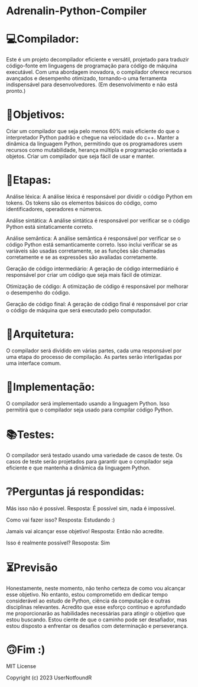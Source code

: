 # Adrenalin-Python-Compiler

# 💻Compilador:

Este é um projeto decompilador eficiente e versátil, projetado para traduzir código-fonte em linguagens de programação para código de máquina executável.
Com uma abordagem inovadora, o compilador oferece recursos avançados e desempenho otimizado, tornando-o uma ferramenta indispensável para desenvolvedores.
(Em desenvolvimento e não está pronto.)

# 🌟Objetivos:

Criar um compilador que seja pelo menos 60% mais eficiente do que o interpretador Python padrão e chegue na velocidade do c++.
Manter a dinâmica da linguagem Python, permitindo que os programadores usem recursos como mutabilidade, herança múltipla e programação orientada a objetos.
Criar um compilador que seja fácil de usar e manter.

# 📃Etapas:

Análise léxica: A análise léxica é responsável por dividir o código Python em tokens. Os tokens são os elementos básicos do código, como identificadores, operadores e números.

Análise sintática: A análise sintática é responsável por verificar se o código Python está sintaticamente correto.

Análise semântica: A análise semântica é responsável por verificar se o código Python está semanticamente correto. Isso inclui verificar se as variáveis são usadas corretamente, se as funções são chamadas corretamente e se as expressões são avaliadas corretamente.

Geração de código intermediário: A geração de código intermediário é responsável por criar um código que seja mais fácil de otimizar.

Otimização de código: A otimização de código é responsável por melhorar o desempenho do código.

Geração de código final: A geração de código final é responsável por criar o código de máquina que será executado pelo computador.

# 🔨Arquitetura:

O compilador será dividido em várias partes, cada uma responsável por uma etapa do processo de compilação. As partes serão interligadas por uma interface comum.

# 🐍Implementação:

O compilador será implementado usando a linguagem Python. Isso permitirá que o compilador seja usado para compilar código Python.

# 📚Testes:

O compilador será testado usando uma variedade de casos de teste. Os casos de teste serão projetados para garantir que o compilador seja eficiente e que mantenha a dinâmica da linguagem Python.

# ❔Perguntas já respondidas:

Más isso não é possível.
Resposta: É possível sim, nada é impossível.

Como vai fazer isso?
Resposta: Estudando :)

Jamais vai alcançar esse objetivo!
Resposta: Então não acredite.

Isso é realmente possível?
Resoposta: Sim

# ⏳Previsão

Honestamente, neste momento, não tenho certeza de como vou alcançar esse objetivo. No entanto, estou comprometido em dedicar tempo considerável ao estudo de Python, ciência da computação e outras disciplinas relevantes. Acredito que esse esforço contínuo e aprofundado me proporcionarão as habilidades necessárias para atingir o objetivo que estou buscando. Estou ciente de que o caminho pode ser desafiador, mas estou disposto a enfrentar os desafios com determinação e perseverança.

# 🙃Fim :)

MIT License

Copyright (c) 2023 UserNotfoundR
